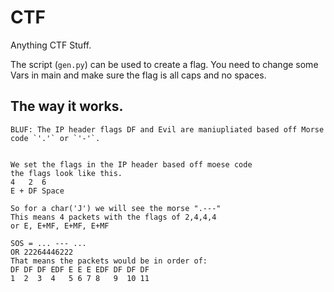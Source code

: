 # CTF
Anything CTF Stuff. 

The script (`gen.py`) can be used to create a flag. You need to change some Vars in main and make sure the flag is all caps and no spaces. 

## The way it works. 
	BLUF: The IP header flags DF and Evil are maniupliated based off Morse code `'.'` or `'-'`.
	

	We set the flags in the IP header based off moese code
	the flags look like this.
	4   2  6
	E + DF Space
	
	So for a char('J') we will see the morse ".---"
	This means 4 packets with the flags of 2,4,4,4
	or E, E+MF, E+MF, E+MF

	SOS = ... --- ...
	OR 22264446222
	That means the packets would be in order of:
	DF DF DF EDF E E E EDF DF DF DF
	1  2  3  4   5 6 7 8   9  10 11 
